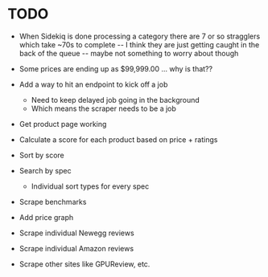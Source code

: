 # TODO

* When Sidekiq is done processing a category there are 7 or so stragglers which
  take ~70s to complete -- I think they are just getting caught in the back of
  the queue -- maybe not something to worry about though

* Some prices are ending up as $99,999.00 ... why is that??
* Add a way to hit an endpoint to kick off a job
  * Need to keep delayed job going in the background
  * Which means the scraper needs to be a job

* Get product page working
* Calculate a score for each product based on price + ratings
* Sort by score
* Search by spec
  * Individual sort types for every spec

* Scrape benchmarks
* Add price graph
* Scrape individual Newegg reviews
* Scrape individual Amazon reviews
* Scrape other sites like GPUReview, etc.
